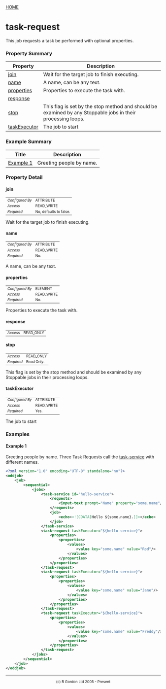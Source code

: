 [HOME](../../../../README.md)
# task-request

This job requests a task be performed
with optional properties.

### Property Summary

| Property | Description |
| -------- | ----------- |
| [join](#propertyjoin) | Wait for the target job to finish executing. | 
| [name](#propertyname) | A name, can be any text. | 
| [properties](#propertyproperties) | Properties to execute the task with. | 
| [response](#propertyresponse) |  | 
| [stop](#propertystop) | This flag is set by the stop method and should be examined by any Stoppable jobs in their processing loops. | 
| [taskExecutor](#propertytaskExecutor) | The job to start | 


### Example Summary

| Title | Description |
| ----- | ----------- |
| [Example 1](#example1) | Greeting people by name. |


### Property Detail
#### join <a name="propertyjoin"></a>

<table style='font-size:smaller'>
      <tr><td><i>Configured By</i></td><td>ATTRIBUTE</td></tr>
      <tr><td><i>Access</i></td><td>READ_WRITE</td></tr>
      <tr><td><i>Required</i></td><td>No, defaults to false.</td></tr>
</table>

Wait for the target job to finish executing.

#### name <a name="propertyname"></a>

<table style='font-size:smaller'>
      <tr><td><i>Configured By</i></td><td>ATTRIBUTE</td></tr>
      <tr><td><i>Access</i></td><td>READ_WRITE</td></tr>
      <tr><td><i>Required</i></td><td>No.</td></tr>
</table>

A name, can be any text.

#### properties <a name="propertyproperties"></a>

<table style='font-size:smaller'>
      <tr><td><i>Configured By</i></td><td>ELEMENT</td></tr>
      <tr><td><i>Access</i></td><td>READ_WRITE</td></tr>
      <tr><td><i>Required</i></td><td>No.</td></tr>
</table>

Properties to execute the task with.

#### response <a name="propertyresponse"></a>

<table style='font-size:smaller'>
      <tr><td><i>Access</i></td><td>READ_ONLY</td></tr>
</table>



#### stop <a name="propertystop"></a>

<table style='font-size:smaller'>
      <tr><td><i>Access</i></td><td>READ_ONLY</td></tr>
      <tr><td><i>Required</i></td><td>Read Only.</td></tr>
</table>

This flag is set by the stop method and should
be examined by any Stoppable jobs in their processing loops.

#### taskExecutor <a name="propertytaskExecutor"></a>

<table style='font-size:smaller'>
      <tr><td><i>Configured By</i></td><td>ATTRIBUTE</td></tr>
      <tr><td><i>Access</i></td><td>READ_WRITE</td></tr>
      <tr><td><i>Required</i></td><td>Yes.</td></tr>
</table>

The job to start


### Examples
#### Example 1 <a name="example1"></a>

Greeting people by name. Three Task Requests call the
[task-service](../../../../org/oddjob/jobs/tasks/TaskExecutionService.md) with different names.

```xml
<?xml version="1.0" encoding="UTF-8" standalone="no"?>
<oddjob>
    <job>
        <sequential>
            <jobs>
                <task-service id="hello-service">
                    <requests>
                        <input-text prompt="Name" property="some.name"/>
                    </requests>
                    <job>
                        <echo><![CDATA[Hello ${some.name}.]]></echo>
                    </job>
                </task-service>
                <task-request taskExecutor="${hello-service}">
                    <properties>
                        <properties>
                            <values>
                                <value key="some.name" value="Rod"/>
                            </values>
                        </properties>
                    </properties>
                </task-request>
                <task-request taskExecutor="${hello-service}">
                    <properties>
                        <properties>
                            <values>
                                <value key="some.name" value="Jane"/>
                            </values>
                        </properties>
                    </properties>
                </task-request>
                <task-request taskExecutor="${hello-service}">
                    <properties>
                        <properties>
                            <values>
                                <value key="some.name" value="Freddy"/>
                            </values>
                        </properties>
                    </properties>
                </task-request>
            </jobs>
        </sequential>
    </job>
</oddjob>
```



-----------------------

<div style='font-size: smaller; text-align: center;'>(c) R Gordon Ltd 2005 - Present</div>
